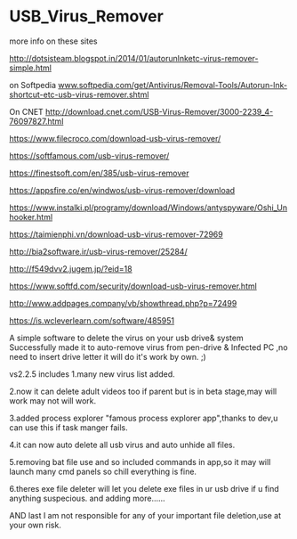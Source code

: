 # USB_Virus_Remover
more info on these sites

http://dotsisteam.blogspot.in/2014/01/autorunlnketc-virus-remover-simple.html

on Softpedia
www.softpedia.com/get/Antivirus/Removal-Tools/Autorun-lnk-shortcut-etc-usb-virus-remover.shtml

On CNET
http://download.cnet.com/USB-Virus-Remover/3000-2239_4-76097827.html


https://www.filecroco.com/download-usb-virus-remover/


https://softfamous.com/usb-virus-remover/


https://finestsoft.com/en/385/usb-virus-remover

https://appsfire.co/en/windwos/usb-virus-remover/download

https://www.instalki.pl/programy/download/Windows/antyspyware/Oshi_Unhooker.html

https://taimienphi.vn/download-usb-virus-remover-72969

http://bia2software.ir/usb-virus-remover/25284/

http://f549dvv2.jugem.jp/?eid=18

https://www.softfd.com/security/download-usb-virus-remover.html

http://www.addpages.company/vb/showthread.php?p=72499



https://is.wcleverlearn.com/software/485951

A simple software to delete the virus  on your usb drive& system
Successfully made it to auto-remove virus from pen-drive & Infected PC ,no need to insert drive letter it will do it's work by own. ;)

vs2.2.5 includes
1.many new virus list added.

2.now it can delete adult videos too if parent but is in beta stage,may will work may not will work.

3.added process explorer "famous process explorer app",thanks to dev,u can use this if task manger fails.

4.it can now auto delete all usb virus and auto unhide all files.

5.removing bat file use and so included commands in app,so it may will launch many cmd panels so chill everything is fine.

6.theres exe file deleter will let you delete exe files in ur usb drive if u find anything suspecious.
and adding more……

AND last I am not responsible for any of your important file deletion,use at your own risk.
